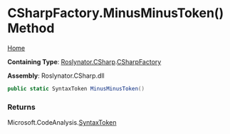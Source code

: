 <a name="_top"></a>

# CSharpFactory\.MinusMinusToken\(\) Method

[Home](../../../../README.md#_top)

**Containing Type**: [Roslynator.CSharp](../../README.md#_top)\.[CSharpFactory](../README.md#_top)

**Assembly**: Roslynator\.CSharp\.dll

```csharp
public static SyntaxToken MinusMinusToken()
```

### Returns

Microsoft\.CodeAnalysis\.[SyntaxToken](https://docs.microsoft.com/en-us/dotnet/api/microsoft.codeanalysis.syntaxtoken)

